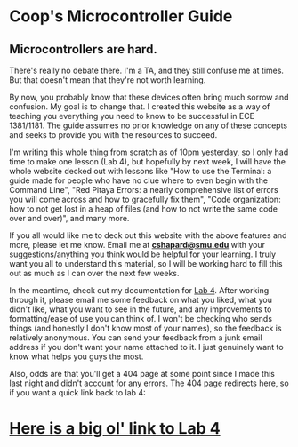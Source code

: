 # Coop's Microcontroller Guide

## Microcontrollers are hard.
There's really no debate there. I'm a TA, and they still confuse me at times. But that doesn't mean that they're not worth learning.

By now, you probably know that these devices often bring much sorrow and confusion. My goal is to change that. I created this website as a way of teaching you everything you need to know to be successful in ECE 1381/1181. The guide assumes no prior knowledge on any of these concepts and seeks to provide you with the resources to succeed.

I'm writing this whole thing from scratch as of 10pm yesterday, so I only had time to make one lesson (Lab 4), but hopefully by next week, I will have the whole website decked out with lessons like "How to use the Terminal: a guide made for people who have no clue where to even begin with the Command Line", "Red Pitaya Errors: a nearly comprehensive list of errors you will come across and how to gracefully fix them", "Code organization: how to not get lost in a heap of files (and how to not write the same code over and over)", and many more.

If you all would like me to deck out this website with the above features and more, please let me know. Email me at **[cshapard@smu.edu](mailto:cshapard@smu.edu)** with your suggestions/anything you think would be helpful for your learning. I truly want you all to understand this material, so I will be working hard to fill this out as much as I can over the next few weeks.

In the meantime, check out my documentation for [Lab 4](Lab4). After working through it, please email me some feedback on what you liked, what you didn't like, what you want to see in the future, and any improvements to formatting/ease of use you can think of. I won't be checking who sends things (and honestly I don't know most of your names), so the feedback is relatively anonymous. You can send your feedback from a junk email address if you don't want your name attached to it. I just genuinely want to know what helps you guys the most.

Also, odds are that you'll get a 404 page at some point since I made this last night and didn't account for any errors. The 404 page redirects here, so if you want a quick link back to lab 4:

# [Here is a big ol' link to Lab 4](https://www.coopshap.com/ECE1181/Lab4)

